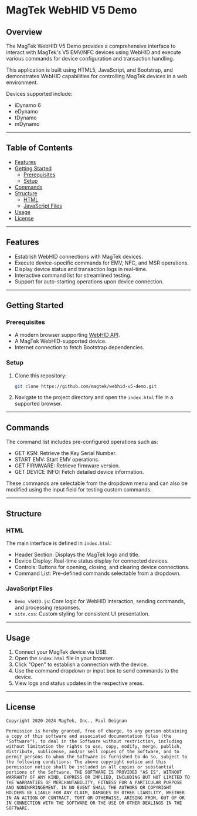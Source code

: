 # MagTek WebHID V5 Demo

## Overview

The MagTek WebHID V5 Demo provides a comprehensive interface to interact with MagTek's V5 EMV/NFC devices using WebHID and execute various commands for device configuration and transaction handling.

This application is built using HTML5, JavaScript, and Bootstrap, and demonstrates WebHID capabilities for controlling MagTek devices in a web environment.

Devices supported include:
- iDynamo 6
- eDynamo
- tDynamo
- mDynamo
---

## Table of Contents

- [Features](#features)
- [Getting Started](#getting-started)
  - [Prerequisites](#prerequisites)
  - [Setup](#setup)
- [Commands](#commands)
- [Structure](#structure)
  - [HTML](#html)
  - [JavaScript Files](#javascript-files)
- [Usage](#usage)
- [License](#license)

---

## Features

- Establish WebHID connections with MagTek devices.
- Execute device-specific commands for EMV, NFC, and MSR operations.
- Display device status and transaction logs in real-time.
- Interactive command list for streamlined testing.
- Support for auto-starting operations upon device connection.

---

## Getting Started

### Prerequisites

- A modern browser supporting [WebHID API](https://developer.mozilla.org/en-US/docs/Web/API/WebHID_API).
- A MagTek WebHID-supported device.
- Internet connection to fetch Bootstrap dependencies.

### Setup

1. Clone this repository:
   ```bash
   git clone https://github.com/magtek/webhid-v5-demo.git
   ```
2. Navigate to the project directory and open the `index.html` file in a supported browser.

---

## Commands

The command list includes pre-configured operations such as:
- GET KSN: Retrieve the Key Serial Number.
- START EMV: Start EMV operations.
- GET FIRMWARE: Retrieve firmware version.
- GET DEVICE INFO: Fetch detailed device information.

These commands are selectable from the dropdown menu and can also be modified using the input field for testing custom commands.

---

## Structure

### HTML

The main interface is defined in `index.html`:
- Header Section: Displays the MagTek logo and title.
- Device Display: Real-time status display for connected devices.
- Controls: Buttons for opening, closing, and clearing device connections.
- Command List: Pre-defined commands selectable from a dropdown.

### JavaScript Files

- `Demo_v5HID.js`: Core logic for WebHID interaction, sending commands, and processing responses.
- `site.css`: Custom styling for consistent UI presentation.

---

## Usage

1. Connect your MagTek device via USB.
2. Open the `index.html` file in your browser.
3. Click "Open" to establish a connection with the device.
4. Use the command dropdown or input box to send commands to the device.
5. View logs and status updates in the respective areas.

---

## License

```plaintext
Copyright 2020-2024 MagTek, Inc., Paul Deignan

Permission is hereby granted, free of charge, to any person obtaining a copy of this software and associated documentation files (the "Software"), to deal in the Software without restriction, including without limitation the rights to use, copy, modify, merge, publish, distribute, sublicense, and/or sell copies of the Software, and to permit persons to whom the Software is furnished to do so, subject to the following conditions: The above copyright notice and this permission notice shall be included in all copies or substantial portions of the Software. THE SOFTWARE IS PROVIDED "AS IS", WITHOUT WARRANTY OF ANY KIND, EXPRESS OR IMPLIED, INCLUDING BUT NOT LIMITED TO THE WARRANTIES OF MERCHANTABILITY, FITNESS FOR A PARTICULAR PURPOSE AND NONINFRINGEMENT. IN NO EVENT SHALL THE AUTHORS OR COPYRIGHT HOLDERS BE LIABLE FOR ANY CLAIM, DAMAGES OR OTHER LIABILITY, WHETHER IN AN ACTION OF CONTRACT, TORT OR OTHERWISE, ARISING FROM, OUT OF OR IN CONNECTION WITH THE SOFTWARE OR THE USE OR OTHER DEALINGS IN THE SOFTWARE.
```